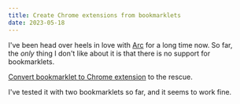 ```yaml
---
title: Create Chrome extensions from bookmarklets
date: 2023-05-18
---
```


I've been head over heels in love with [Arc](https://arc.net/) for a long time now. So far, the _only_ thing I don't like about it is that there is no support for bookmarklets.

[Convert bookmarklet to Chrome extension](https://sandbox.self.li/bookmarklet-to-extension/) to the rescue.

I've tested it with two bookmarklets so far, and it seems to work fine.

